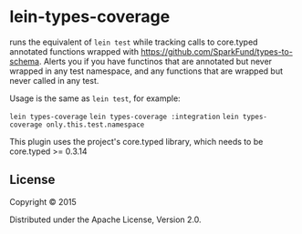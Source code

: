# lein-types-coverage

runs the equivalent of `lein test` while tracking calls to core.typed annotated
functions wrapped with https://github.com/SparkFund/types-to-schema. Alerts you
if you have functinos that are annotated but never wrapped in any test
namespace, and any functions that are wrapped but never called in any test.

Usage is the same as `lein test`, for example:

`lein types-coverage`
`lein types-coverage :integration`
`lein types-coverage only.this.test.namespace`

This plugin uses the project's core.typed library, which needs to be core.typed >= 0.3.14

## License

Copyright © 2015 

Distributed under the Apache License, Version 2.0.
